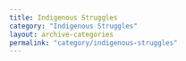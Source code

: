 ```yaml
---
title: Indigenous Struggles
category: "Indigenous Struggles"
layout: archive-categories
permalink: "category/indigenous-struggles"
---
```

